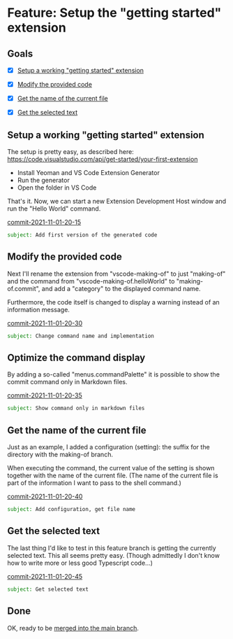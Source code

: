 # Feature: Setup the "getting started" extension


## Goals

- [X] [Setup a working "getting started" extension](#setup-a-working-getting-started-extension)
- [X] [Modify the provided code](#modify-the-provided-code)
- [X] [Get the name of the current file](#get-the-name-of-the-current-file)
- [X] [Get the selected text](#get-the-selected-text)


## Setup a working "getting started" extension

The setup is pretty easy, as described here: https://code.visualstudio.com/api/get-started/your-first-extension

- Install Yeoman and VS Code Extension Generator
- Run the generator
- Open the folder in VS Code

That's it.
Now, we can start a new Extension Development Host window
and run the "Hello World" command.

<a id="commit-2021-11-01-20-15"></a>

[commit-2021-11-01-20-15](https://github.com/pitnyr/making-of-vscode/commit/083a3f5115e879991ed200c66f57da15bddf5658)
```email
subject: Add first version of the generated code
```


## Modify the provided code

Next I'll rename the extension from "vscode-making-of" to just "making-of"
and the command from "vscode-making-of.helloWorld" to "making-of.commit",
and add a "category" to the displayed command name.

Furthermore, the code itself is changed to display a warning instead of an information message.

<a id="commit-2021-11-01-20-30"></a>

[commit-2021-11-01-20-30](https://github.com/pitnyr/making-of-vscode/commit/7db71ab808c6fb36d25b9875278e6dc066d97501)
```email
subject: Change command name and implementation
```


## Optimize the command display

By adding a so-called "menus.commandPalette" it is possible
to show the commit command only in Markdown files.

<a id="commit-2021-11-01-20-35"></a>

[commit-2021-11-01-20-35](https://github.com/pitnyr/making-of-vscode/commit/443e0a87fc2e9aa78bb09f64fa9f01e7aac6b14a)
```email
subject: Show command only in markdown files
```


## Get the name of the current file

Just as an example, I added a configuration (setting): the suffix for the directory with the making-of branch.

When executing the command, the current value of the setting is shown together with the name of the current file.
(The name of the current file is part of the information I want to pass to the shell command.)

<a id="commit-2021-11-01-20-40"></a>

[commit-2021-11-01-20-40](https://github.com/pitnyr/making-of-vscode/commit/e5916fa87699d5240d3f9dd2309e39a3dcd756f1)
```email
subject: Add configuration, get file name
```


## Get the selected text

The last thing I'd like to test in this feature branch is getting the currently selected text.
This all seems pretty easy.
(Though admittedly I don't know how to write more or less good Typescript code...)

<a id="commit-2021-11-01-20-45"></a>

[commit-2021-11-01-20-45](https://github.com/pitnyr/making-of-vscode/commit/be56be00fc88da5a9628b479096b6d59d55f975b)
```email
subject: Get selected text
```


## Done

OK, ready to be [merged into the main branch](main.md#commit-2021-11-01-21-00).